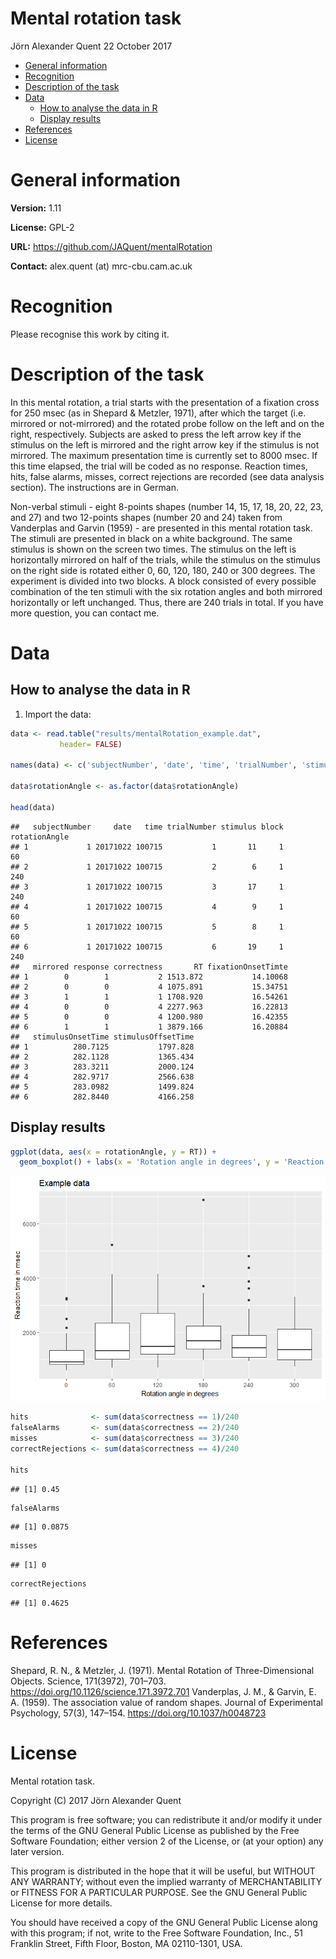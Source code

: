 Mental rotation task
================
Jörn Alexander Quent
22 October 2017

-   [General information](#general-information)
-   [Recognition](#recognition)
-   [Description of the task](#description-of-the-task)
-   [Data](#data)
    -   [How to analyse the data in R](#how-to-analyse-the-data-in-r)
    -   [Display results](#display-results)
-   [References](#references)
-   [License](#license)

General information
===================

**Version:** 1.11

**License:** GPL-2

**URL:** <https://github.com/JAQuent/mentalRotation>

**Contact:** alex.quent (at) mrc-cbu.cam.ac.uk

Recognition
===========

Please recognise this work by citing it.

Description of the task
=======================

In this mental rotation, a trial starts with the presentation of a fixation cross for 250 msec (as in Shepard & Metzler, 1971), after which the target (i.e. mirrored or not-mirrored) and the rotated probe follow on the left and on the right, respectively. Subjects are asked to press the left arrow key if the stimulus on the left is mirrored and the right arrow key if the stimulus is not mirrored. The maximum presentation time is currently set to 8000 msec. If this time elapsed, the trial will be coded as no response. Reaction times, hits, false alarms, misses, correct rejections are recorded (see data analysis section). The instructions are in German.

Non-verbal stimuli - eight 8-points shapes (number 14, 15, 17, 18, 20, 22, 23, and 27) and two 12-points shapes (number 20 and 24) taken from Vanderplas and Garvin (1959) - are presented in this mental rotation task. The stimuli are presented in black on a white background. The same stimulus is shown on the screen two times. The stimulus on the left is horizontally mirrored on half of the trials, while the stimulus on the stimulus on the right side is rotated either 0, 60, 120, 180, 240 or 300 degrees. The experiment is divided into two blocks. A block consisted of every possible combination of the ten stimuli with the six rotation angles and both mirrored horizontally or left unchanged. Thus, there are 240 trials in total. If you have more question, you can contact me.

Data
====

How to analyse the data in R
----------------------------

1.  Import the data:

``` r
data <- read.table("results/mentalRotation_example.dat", 
           header= FALSE)

names(data) <- c('subjectNumber', 'date', 'time', 'trialNumber', 'stimulus', 'block', 'rotationAngle', 'mirrored', 'response', 'correctness', 'RT', 'fixationOnsetTimte','stimulusOnsetTime', 'stimulusOffsetTime')

data$rotationAngle <- as.factor(data$rotationAngle)

head(data)
```

    ##   subjectNumber     date   time trialNumber stimulus block rotationAngle
    ## 1             1 20171022 100715           1       11     1            60
    ## 2             1 20171022 100715           2        6     1           240
    ## 3             1 20171022 100715           3       17     1           240
    ## 4             1 20171022 100715           4        9     1            60
    ## 5             1 20171022 100715           5        8     1            60
    ## 6             1 20171022 100715           6       19     1           240
    ##   mirrored response correctness       RT fixationOnsetTimte
    ## 1        0        1           2 1513.872           14.10068
    ## 2        0        0           4 1075.891           15.34751
    ## 3        1        1           1 1708.920           16.54261
    ## 4        0        0           4 2277.963           16.22813
    ## 5        0        0           4 1200.980           16.42355
    ## 6        1        1           1 3879.166           16.20884
    ##   stimulusOnsetTime stimulusOffsetTime
    ## 1          280.7125           1797.828
    ## 2          282.1128           1365.434
    ## 3          283.3211           2000.124
    ## 4          282.9717           2566.638
    ## 5          283.0982           1499.824
    ## 6          282.8440           4166.258

Display results
---------------

``` r
ggplot(data, aes(x = rotationAngle, y = RT)) + 
  geom_boxplot() + labs(x = 'Rotation angle in degrees', y = 'Reaction time in msec', title = 'Example data')
```

![](README_files/figure-markdown_github/unnamed-chunk-2-1.png)

``` r
hits              <- sum(data$correctness == 1)/240
falseAlarms       <- sum(data$correctness == 2)/240
misses            <- sum(data$correctness == 3)/240
correctRejections <- sum(data$correctness == 4)/240

hits
```

    ## [1] 0.45

``` r
falseAlarms
```

    ## [1] 0.0875

``` r
misses
```

    ## [1] 0

``` r
correctRejections
```

    ## [1] 0.4625

References
==========

Shepard, R. N., & Metzler, J. (1971). Mental Rotation of Three-Dimensional Objects. Science, 171(3972), 701–703. https://doi.org/10.1126/science.171.3972.701
Vanderplas, J. M., & Garvin, E. A. (1959). The association value of random shapes. Journal of Experimental Psychology, 57(3), 147–154. https://doi.org/10.1037/h0048723

License
=======

Mental rotation task.

Copyright (C) 2017 Jörn Alexander Quent

This program is free software; you can redistribute it and/or modify it under the terms of the GNU General Public License as published by the Free Software Foundation; either version 2 of the License, or (at your option) any later version.

This program is distributed in the hope that it will be useful, but WITHOUT ANY WARRANTY; without even the implied warranty of MERCHANTABILITY or FITNESS FOR A PARTICULAR PURPOSE. See the GNU General Public License for more details.

You should have received a copy of the GNU General Public License along with this program; if not, write to the Free Software Foundation, Inc., 51 Franklin Street, Fifth Floor, Boston, MA 02110-1301, USA.
